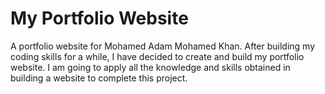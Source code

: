 # My Portfolio Website
 A portfolio website for Mohamed Adam Mohamed Khan. After building my coding skills for a while, I have decided to create and build my portfolio website. I am going to apply all the knowledge and skills obtained in building a website to complete this project.
